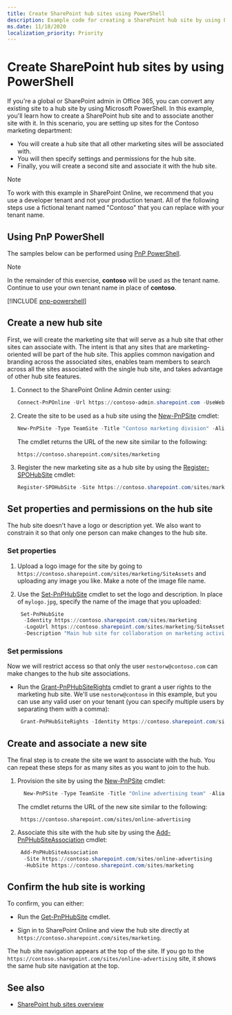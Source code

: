 ```yaml
---
title: Create SharePoint hub sites using PowerShell
description: Example code for creating a SharePoint hub site by using PowerShell.
ms.date: 11/18/2020
localization_priority: Priority
---
```


# Create SharePoint hub sites by using PowerShell

If you're a global or SharePoint admin in Office 365, you can convert any existing site to a hub site by using Microsoft PowerShell. In this example, you'll learn how to create a SharePoint hub site and to associate another site with it. In this scenario, you are setting up sites for the Contoso marketing department:
- You will create a hub site that all other marketing sites will be associated with.
- You will then specify settings and permissions for the hub site.
- Finally, you will create a second site and associate it with the hub site. 

> [!NOTE]
> To work with this example in SharePoint Online, we recommend that you use a developer tenant and not your production tenant. All of the following steps use a fictional tenant named "Contoso" that you can replace with your tenant name.

## Using PnP PowerShell

The samples below can be performed using [PnP PowerShell](https://www.powershellgallery.com/packages/SharePointPnPPowerShellOnline).

> [!NOTE]
> In the remainder of this exercise, **contoso** will be used as the tenant name. Continue to use your own tenant name in place of **contoso**.

[!INCLUDE [pnp-powershell](../../../includes/snippets/open-source/pnp-powershell.md)]

## Create a new hub site

First, we will create the marketing site that will serve as a hub site that other sites can associate with. The intent is that any sites that are marketing-oriented will be part of the hub site. This applies common navigation and branding across the associated sites, enables team members to search across all the sites associated with the single hub site, and takes advantage of other hub site features.

1. Connect to the SharePoint Online Admin center using:

   ```powershell
   Connect-PnPOnline -Url https://contoso-admin.sharepoint.com -UseWebLogin
   ```

2. Create the site to be used as a hub site using the [New-PnPSite](/powershell/module/sharepoint-pnp/new-pnpsite) cmdlet:

   ```powershell
   New-PnPSite -Type TeamSite -Title "Contoso marketing division" -Alias "marketing" -Description "Main site for collaboration for marketing teams at Contoso"
   ```

   The cmdlet returns the URL of the new site similar to the following:

   ```
   https://contoso.sharepoint.com/sites/marketing
   ```

3. Register the new marketing site as a hub site by using the [Register-SPOHubSite](/powershell/module/sharepoint-online/register-spohubsite) cmdlet:

   ```powershell
   Register-SPOHubSite -Site https://contoso.sharepoint.com/sites/marketing
   ```

## Set properties and permissions on the hub site

The hub site doesn't have a logo or description yet. We also want to constrain it so that only one person can make changes to the hub site.

### Set properties

1. Upload a logo image for the site by going to `https://contoso.sharepoint.com/sites/marketing/SiteAssets` and uploading any image you like. Make a note of the image file name. 

2. Use the [Set-PnPHubSite](/powershell/module/sharepoint-pnp/set-pnphubsite) cmdlet to set the logo and description. In place of `mylogo.jpg`, specify the name of the image that you uploaded:

   ```powershell
    Set-PnPHubSite 
     -Identity https://contoso.sharepoint.com/sites/marketing 
     -LogoUrl https://contoso.sharepoint.com/sites/marketing/SiteAssets/mylogo.jpg 
     -Description "Main hub site for collaboration on marketing activities across Contoso"
   ```

### Set permissions

Now we will restrict access so that only the user `nestorw@contoso.com` can make changes to the hub site associations.

- Run the [Grant-PnPHubSiteRights](/powershell/module/sharepoint-pnp/grant-pnphubsiterights) cmdlet to grant a user rights to the marketing hub site. We'll use `nestorw@contoso` in this example, but you can use any valid user on your tenant (you can specify multiple users by separating them with a comma):

   ```powershell
    Grant-PnPHubSiteRights -Identity https://contoso.sharepoint.com/sites/marketing -Principals "nestorw@contoso" -Rights Join
   ```

## Create and associate a new site

The final step is to create the site we want to associate with the hub. You can repeat these steps for as many sites as you want to join to the hub.

1. Provision the site by using the [New-PnPSite](/powershell/module/sharepoint-pnp/new-pnpsite) cmdlet:
    
   ```powershell
     New-PnPSite -Type TeamSite -Title "Online advertising team" -Alias "online-advertising" -Description "For collaboration on online advertising resources"     
   ```
    
   The cmdlet returns the URL of the new site similar to the following:
    
   ```
    https://contoso.sharepoint.com/sites/online-advertising
   ```
    
2. Associate this site with the hub site by using the [Add-PnPHubSiteAssociation](/powershell/module/sharepoint-pnp/add-pnphubsiteassociation) cmdlet:
  
   ```powershell
    Add-PnPHubSiteAssociation 
     -Site https://contoso.sharepoint.com/sites/online-advertising 
     -HubSite https://contoso.sharepoint.com/sites/marketing 
   ```

## Confirm the hub site is working

To confirm, you can either:

- Run the [Get-PnPHubSite](/powershell/module/sharepoint-pnp/get-pnphubsite) cmdlet.

- Sign in to SharePoint Online and view the hub site directly at `https://contoso.sharepoint.com/sites/marketing`. 

The hub site navigation appears at the top of the site. If you go to the `https://contoso.sharepoint.com/sites/online-advertising` site, it shows the same hub site navigation at the top.

## See also

- [SharePoint hub sites overview](hub-site-overview.md)
